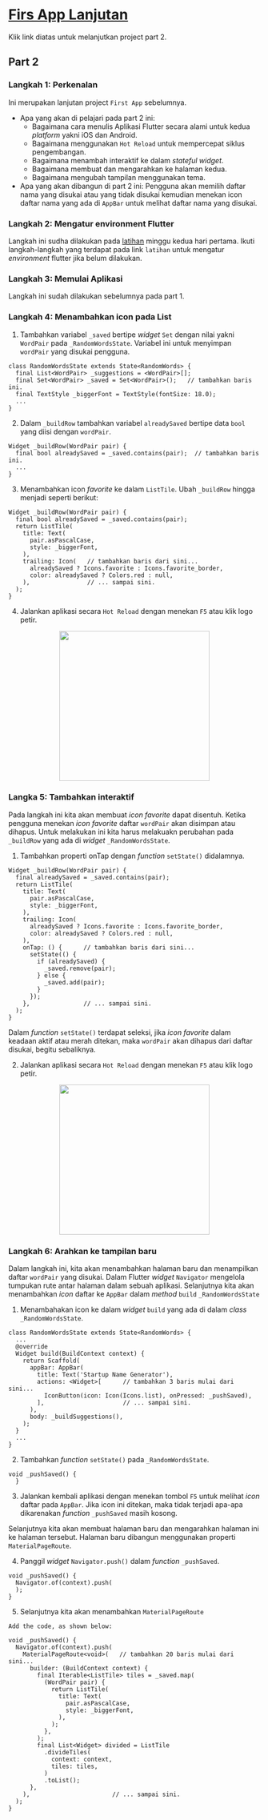 # [Firs App Lanjutan](https://codelabs.developers.google.com/codelabs/first-flutter-app-pt2/#0)
Klik link diatas untuk melanjutkan project part 2.

## Part 2
### Langkah 1: Perkenalan
Ini merupakan lanjutan project `First App` sebelumnya.
- Apa yang akan di pelajari pada part 2 ini:
    * Bagaimana cara menulis Aplikasi Flutter secara alami untuk kedua *platform* yakni iOS dan Android.
    * Bagaimana menggunakan `Hot Reload` untuk mempercepat siklus pengembangan.
    * Bagaimana menambah interaktif ke dalam *stateful widget*.
    * Bagaimana membuat dan mengarahkan ke halaman kedua.
    * Bagaimana mengubah tampilan menggunakan tema.
- Apa yang akan dibangun di part 2 ini:
Pengguna akan memilih daftar nama yang disukai atau yang tidak disukai kemudian menekan icon daftar nama yang ada di `AppBar` untuk melihat daftar nama yang disukai.
### Langkah 2: Mengatur environment Flutter
Langkah ini sudha dilakukan pada [latihan](https://github.com/riansyahrobi8/praxis-academy/tree/master/novice/-02-01/latihan) minggu kedua hari pertama. Ikuti langkah-langkah yang terdapat pada link `latihan` untuk mengatur *environment* flutter jika belum dilakukan.
### Langkah 3: Memulai Aplikasi
Langkah ini sudah dilakukan sebelumnya pada part 1.
### Langkah 4: Menambahkan icon pada List
1. Tambahkan variabel `_saved` bertipe *widget* `Set` dengan nilai yakni `WordPair` pada `_RandomWordsState`. Variabel ini untuk menyimpan `wordPair` yang disukai pengguna.
```
class RandomWordsState extends State<RandomWords> {
  final List<WordPair> _suggestions = <WordPair>[];
  final Set<WordPair> _saved = Set<WordPair>();   // tambahkan baris ini.
  final TextStyle _biggerFont = TextStyle(fontSize: 18.0);
  ...
}
```
2. Dalam `_buildRow` tambahkan variabel `alreadySaved` bertipe data `bool` yang diisi dengan `wordPair`.
```
Widget _buildRow(WordPair pair) {
  final bool alreadySaved = _saved.contains(pair);  // tambahkan baris ini.
  ...
}
```
3. Menambahkan icon *favorite* ke dalam `ListTile`. Ubah `_buildRow` hingga menjadi seperti berikut:
```
Widget _buildRow(WordPair pair) {
  final bool alreadySaved = _saved.contains(pair);
  return ListTile(
    title: Text(
      pair.asPascalCase,
      style: _biggerFont,
    ),
    trailing: Icon(   // tambahkan baris dari sini... 
      alreadySaved ? Icons.favorite : Icons.favorite_border,
      color: alreadySaved ? Colors.red : null,
    ),                // ... sampai sini.
  );
}
```
4. Jalankan aplikasi secara `Hot Reload` dengan menekan `F5` atau klik logo petir.
<p align="center">
    <img src="https://github.com/riansyahrobi8/praxis-academy/blob/master/novice/-02-01/kasus/gambar/part21.png" width="300">
</p>

### Langka 5: Tambahkan interaktif
Pada langkah ini kita akan membuat *icon favorite* dapat disentuh. Ketika pengguna menekan *icon favorite* daftar `wordPair` akan disimpan atau dihapus. Untuk melakukan ini kita harus melakuakn perubahan pada `_buildRow` yang ada di *widget* `_RandomWordsState`.
1. Tambahkan properti onTap dengan *function* `setState()` didalamnya.
```
Widget _buildRow(WordPair pair) {
  final alreadySaved = _saved.contains(pair);
  return ListTile(
    title: Text(
      pair.asPascalCase,
      style: _biggerFont,
    ),
    trailing: Icon(
      alreadySaved ? Icons.favorite : Icons.favorite_border,
      color: alreadySaved ? Colors.red : null,
    ),
    onTap: () {      // tambahkan baris dari sini...
      setState(() {
        if (alreadySaved) {
          _saved.remove(pair);
        } else { 
          _saved.add(pair); 
        } 
      });
    },               // ... sampai sini.
  );
}
```
Dalam *function* `setState()` terdapat seleksi, jika *icon favorite* dalam keadaan aktif atau merah ditekan, maka `wordPair` akan dihapus dari daftar disukai, begitu sebaliknya.
<br/>

2. Jalankan aplikasi secara `Hot Reload` dengan menekan `F5` atau klik logo petir.
<p align="center">
  <img src="https://github.com/riansyahrobi8/praxis-academy/blob/master/novice/-02-01/kasus/gambar/part22.png" width="300">
</p>

### Langkah 6: Arahkan ke tampilan baru
Dalam langkah ini, kita akan menambahkan halaman baru dan menampilkan daftar `wordPair` yang disukai. Dalam Flutter *widget* `Navigator` mengelola tumpukan rute antar halaman dalam sebuah aplikasi. Selanjutnya kita akan menambahkan *icon* daftar ke `AppBar` dalam *method* `build` `_RandomWordsState`
1. Menambahakan icon ke dalam *widget* `build` yang ada di dalam *class* `_RandomWordsState`.
```
class RandomWordsState extends State<RandomWords> {
  ...
  @override
  Widget build(BuildContext context) {
    return Scaffold(
      appBar: AppBar(
        title: Text('Startup Name Generator'),
        actions: <Widget>[      // tambahkan 3 baris mulai dari sini...
          IconButton(icon: Icon(Icons.list), onPressed: _pushSaved),
        ],                      // ... sampai sini.
      ),
      body: _buildSuggestions(),
    );
  }
  ...
}
```
2. Tambahkan *function* `setState()` pada `_RandomWordsState`.
```
void _pushSaved() {
  }
```
3. Jalankan kembali aplikasi dengan menekan tombol `F5` untuk melihat *icon* daftar pada `AppBar`. Jika icon ini ditekan, maka tidak terjadi apa-apa dikarenakan *function* `_pushSaved` masih kosong. 

Selanjutnya kita akan membuat halaman baru dan mengarahkan halaman ini ke halaman tersebut. Halaman baru dibangun menggunakan properti `MaterialPageRoute`.

4. Panggil *widget* `Navigator.push()` dalam *function* `_pushSaved`.
```
void _pushSaved() {
  Navigator.of(context).push(
  );
}
```
5. Selanjutnya kita akan menambahkan `MaterialPageRoute`
```
Add the code, as shown below:

void _pushSaved() {
  Navigator.of(context).push(
    MaterialPageRoute<void>(   // tambahkan 20 baris mulai dari sini...
      builder: (BuildContext context) {
        final Iterable<ListTile> tiles = _saved.map(
          (WordPair pair) {
            return ListTile(
              title: Text(
                pair.asPascalCase,
                style: _biggerFont,
              ),
            );
          },
        );
        final List<Widget> divided = ListTile
          .divideTiles(
            context: context,
            tiles: tiles,
          )
          .toList();
      },
    ),                       // ... sampai sini.
  );
}
```